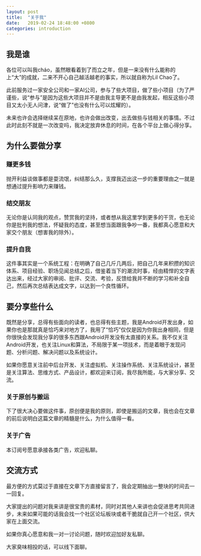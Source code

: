 ```yaml
---
layout: post
title:  "关于我"
date:   2019-02-24 18:48:00 +0800
categories: introduction
---
```


## 我是谁

各位可以叫我cháo，虽然眼看着到了而立之年，但是一来没有什么能称的上“大”的成就，二来不开心自己越活越老的事实，所以就自称为Lil Chao了。

此前服务过一家安全公司和一家AI公司，参与了些大项目，做了些小项目（为了严谨些，说“参与”是因为这些大项目并不是由我主导更不是由我发起，相反这些小项目又太小无人问津，说“做了”也没有什么可以炫耀的）。

未来也许会选择继续呆在原地，也许会做出改变，出去做些与钱相关的事情。不过此时此刻不就是一次改变吗，我决定放弃休息的时间，在各个平台上做心得分享。

## 为什么要做分享

### 赚更多钱

抛开利益谈做事都是耍流氓，纠结那么久，支撑我迈出这一步的重要理由之一就是想通过提升影响力来赚钱。

### 结交朋友

无论你是认同我的观点，赞赏我的坚持，或者想从我这里学到更多的干货，也无论你是批判我的想法，怀疑我的态度，甚至想当面跟我争吵一番，我都真心愿意和大家交个朋友（想害我的除外）。

### 提升自我

这件事其实是一个系统工程：在明确了自己几斤几两后，把自己几年来积攒的知识体系、项目经验、职场见闻总结之后，借鉴着当下的潮流时事，经由精悍的文字表达出来，经过大家的审阅、批评、交流、考验，反馈给我并不断的学习和补全自己，然后再次总结表达成文字，以达到一个良性循环。

## 要分享些什么

既然是分享，总得有些面向的读者，也总得有些主题，我是Android开发出身，如果你也是那就真是恰巧来对地方了，我用了“恰巧”仅仅是因为你我出身相同，但是你很快会发现我分享的很多东西跟Android开发没有太直接的关系。我不仅关注Android开发，也关注Linux和算法，不局限于某一项技术，而是着眼于发现问题、分析问题、解决问题以及系统设计。

如果你愿意关注前中后台开发、关注虚拟机、关注操作系统、关注系统设计，甚至是关注算法、思维方式、产品设计，都欢迎来订阅，我尽我所能，与大家分享、交流。

### 关于原创与搬运

下了很大决心要做这件事，原创便是我的原则，即使是搬运的文章，我也会在文章的前后说明白这篇文章的精髓是什么，为什么值得一看。

### 关于广告

本订阅号愿意承接各类广告，欢迎私聊。

## 交流方式

最方便的方式莫过于直接在文章下方直接留言了，我会定期抽出一整块的时间去一一回复。

大家提出的问题对我来讲是很宝贵的素材，同时对其他人来讲也会促进思考共同进步，未来如果可能的话我会找一个社区论坛板块或者干脆就自己开一个社区，供大家在上面交流。

如果你真心愿意和我一对一讨论问题，随时欢迎加好友私聊。

大家臭味相投的话，可以线下面聊。
